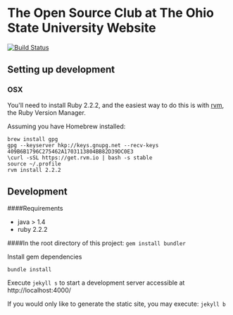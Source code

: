 # The Open Source Club at The Ohio State University Website

[![Build Status](https://travis-ci.org/CWDG/open-source-club-website.svg?branch=master)](https://travis-ci.org/CWDG/open-source-club-website)

## Setting up development

### OSX

You'll need to install Ruby 2.2.2, and the easiest way to do this is with [rvm](https://rvm.io/), the Ruby Version Manager.

Assuming you have Homebrew installed:

    brew install gpg
    gpg --keyserver hkp://keys.gnupg.net --recv-keys 409B6B1796C275462A1703113804BB82D39DC0E3
    \curl -sSL https://get.rvm.io | bash -s stable
    source ~/.profile
    rvm install 2.2.2

## Development

####Requirements
- java > 1.4
- ruby 2.2.2


####In the root directory of this project:
`gem install bundler`

Install gem dependencies

`bundle install`

Execute `jekyll s` to start a development server accessible at http://localhost:4000/

If you would only like to generate the static site, you may execute: `jekyll b`
